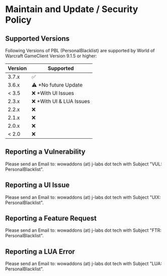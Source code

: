 # Maintain and Update / Security Policy

## Supported Versions

Following Versions of PBL (PersonalBlacklist) are supported by World of Warcraft GameClient Version 9.1.5 or higher:

| Version | Supported                  |
| ------- | ---------------------------|
| 3.7.x   | :white_check_mark:         |
| 3.6.x   | :warning: *No future Update|
| < 3.5   | :x: *With UI Issues        |
|  2.3.x  | :x: *With UI & LUA Issues  |
|  2.2.x  | :x:                        |
|  2.1.x  | :x:                        |
|  2.0.x  | :x:                        |
| < 2.0   | :x:                        |

## Reporting a Vulnerability

Please send an Email to:
wowaddons (at) j-labs dot tech with Subject "VUL: PersonalBlacklist".

## Reporting a UI Issue

Please send an Email to:
wowaddons (at) j-labs dot tech with Subject "UIX: PersonalBlacklist".

## Reporting a Feature Request

Please send an Email to:
wowaddons (at) j-labs dot tech with Subject "FTR: PersonalBlacklist".

## Reporting a LUA Error

Please send an Email to:
wowaddons (at) j-labs dot tech with Subject "LUA: PersonalBlacklist".
